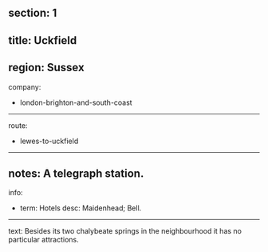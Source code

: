 section: 1
----
title: Uckfield
----
region: Sussex
----
company:
- london-brighton-and-south-coast
----
route:
- lewes-to-uckfield
----
notes: A telegraph station.
----
info:
- term: Hotels
  desc: Maidenhead; Bell.
----
text: Besides its two chalybeate springs in the neighbourhood it has no particular attractions.
